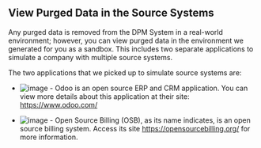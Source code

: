 ## View Purged Data in the Source Systems

Any purged data is removed from the DPM System in a real-world environment; however, you can view purged data in the environment we generated for you as a sandbox. This includes two separate applications to simulate a company with multiple source systems.

The two applications that we picked up to simulate source systems are:

- ![image](/articles/demo_project/DPM_Demo_Project/images/01_DSAR_Odoo.PNG) - Odoo is an open source ERP and CRM application. You can view more details about this application at their site: https://www.odoo.com/

- ![image](/articles/demo_project/DPM_Demo_Project/images/01_DSAR_opensourcebilling_icon.png) - Open Source Billing (OSB), as its name indicates, is an open source billing system. Access its site https://opensourcebilling.org/ for more information.
